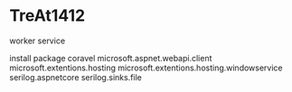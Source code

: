 # TreAt1412
worker service

install package 
coravel
microsoft.aspnet.webapi.client
microsoft.extentions.hosting
microsoft.extentions.hosting.windowservice
serilog.aspnetcore
serilog.sinks.file
